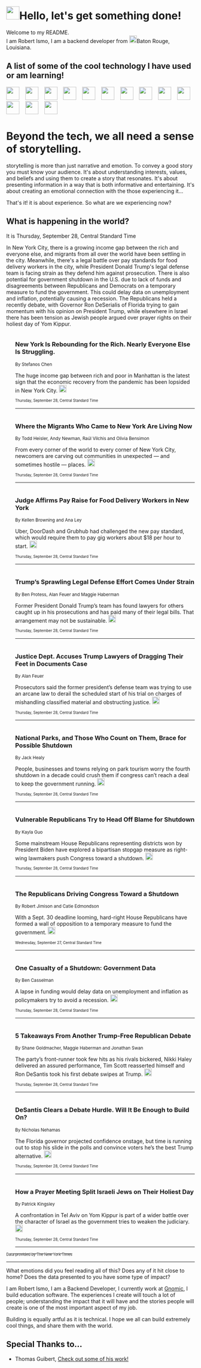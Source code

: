 <h1><img src="https://emojis.slackmojis.com/emojis/images/1643514375/3493/hot-coffee.gif?1643514375" width="35"/>Hello, let's get something done!</h1>

<p>Welcome to my README.<br/>
I am Robert Ismo, I am a backend developer from <img src="https://emojis.slackmojis.com/emojis/images/1638395689/50435/moulin_rouge.png?1638395689" width="20"/>Baton Rouge, Louisiana.</p>
<h2>A list of some of the cool technology I have used or am learning!</h2>
<p>
<img src="https://emojis.slackmojis.com/emojis/images/1643516091/21142/meow_bongotap.gif?1643516091" width="35" alt="">
<img src="https://img.shields.io/badge/Favorite%20Frontend%20Framework-SvelteKit-f83903" alt="">
<img src="https://img.shields.io/badge/Second%20Favorite-Vue-40b581" alt="">
<img src="https://img.shields.io/badge/Most%20Used%20Runtime-Nodejs-78b061" alt="">
<img src="https://emojis.slackmojis.com/emojis/images/1643517416/34482/fire.gif?1643517416" width="35" alt="">
<img src="https://img.shields.io/badge/Javascript%20But%20Better-Typescript-0078ca" alt="">
<img src="https://img.shields.io/badge/Favorite%20Language-Elixir-3e244d" alt="">
<img src="https://img.shields.io/badge/Containerize%20Everything-Docker-6ac9ef" alt="">
<img src="https://emojis.slackmojis.com/emojis/images/1643514596/5999/meow_party.gif?1643514596" width="35" alt="">
<img src="https://img.shields.io/badge/API%20Love%20Language-Graphql-de32a5" alt="">
<img src="https://img.shields.io/badge/Our%20Favorite%20Version%20Controller-Git-e94f33" alt="">
<img src="https://img.shields.io/badge/Favorite%20Database-Redis-d42d1d" alt="">
<img src="https://emojis.slackmojis.com/emojis/images/1643514559/5584/deployparrot.gif?1643514559" width="35" alt="">
<img src="https://img.shields.io/badge/Container%20Interstate-RabbitMQ-f66200" alt="">
<img src="https://img.shields.io/badge/Gotta%20Learn-Kubernetes-316adf" alt="">
<img src="https://img.shields.io/badge/Really%20Mature%20Now-WASM-654fef" alt="">
<img src="https://emojis.slackmojis.com/emojis/images/1666642497/61942/dance_vibe.gif?1666642497" width="35" alt="">
<img src="https://img.shields.io/badge/For%20My%20M1-ARM64-657d96" alt="">
<img src="https://img.shields.io/badge/Loving%20This%20So%20Much-TailwindCSS-17bcb5" alt="">
<img src="https://img.shields.io/badge/Cool%20Build%20Tool-Vite-f9cb24" alt="">
<img src="https://emojis.slackmojis.com/emojis/images/1669231376/62819/working-on-it.gif?1669231376" width="35" alt="">
<img src="https://img.shields.io/badge/Fun%20and%20Easy%20Database-MongoDB-5f8c49" alt="">
<img src="https://img.shields.io/badge/JS%20Life%20Support-NPM-c73737" alt="">
<img src="https://img.shields.io/badge/I%20Liked%20It-DynamoDB-0073b9" alt="">
<img src="https://emojis.slackmojis.com/emojis/images/1643514045/46/question.gif?1643514045" width="35" alt="">
<img src="https://img.shields.io/badge/cool-React-60d6f9" alt="">
<img src="https://img.shields.io/badge/Future%20Big%20Project-Lambda-f37e00" alt="">
<img src="https://img.shields.io/badge/NPM%20But%20Better-PNPM-f1aa07" alt="">
<img src="https://emojis.slackmojis.com/emojis/images/1643514943/9662/fbwow.gif?1643514943" width="35" alt="">
<img src="https://img.shields.io/badge/First%20Language-C-662079" alt="">
<img src="https://img.shields.io/badge/Where%20I%20Deploy%20Frontend-Vercel-000000" alt="">
<img src="https://img.shields.io/badge/Who%20Does%20not%20Want%20an%20App-Swift-f9492a" alt="">
<img src="https://emojis.slackmojis.com/emojis/images/1643514058/151/javascript.png?1643514058" width="35" alt="">
<img src="https://img.shields.io/badge/cool-Python-fbd542" alt="">
<img src="https://img.shields.io/badge/Favorite%20Something-Stripe-656cdc" alt="">
<img src="https://img.shields.io/badge/Of%20Course-HTML5-ed6327" alt="">
<img src="https://emojis.slackmojis.com/emojis/images/1660415405/60731/bomb.gif?1660415405" width="35" alt="">
<img src="https://img.shields.io/badge/hate-CSS-2964ec" alt="">
<img src="https://img.shields.io/badge/Learning-CircleCI-141215" alt="">
<img src="https://img.shields.io/badge/Learning-Rust-fbbb3b" alt="">
<img src="https://emojis.slackmojis.com/emojis/images/1660415397/60712/writing-hand.gif?1660415397" width="35" alt="">
<img src="https://img.shields.io/badge/Dev%20Browser%20of%20Choice-Firefox-cc4e26" alt="">
<img src="https://img.shields.io/badge/Recoverying%20From%20Windows-UNIX-1781e3" alt="">
<img src="https://img.shields.io/badge/LOVE-LogSeq-90c1c2" alt="">
<img src="https://emojis.slackmojis.com/emojis/images/1643514066/223/kirby.gif?1643514066" width="35" alt="">
<img src="https://img.shields.io/badge/Daily%20Driver-MacOS-e6e6e8" alt="">
<img src="https://img.shields.io/badge/Git%20Server-Github-000000" alt="">
<img src="https://img.shields.io/badge/enjoyable-EC2-f17428" alt="">
<img src="https://emojis.slackmojis.com/emojis/images/1643514239/2069/excited.gif?1643514239" width="35" alt="">
</p>
<h1>Beyond the tech, we all need a sense of storytelling.</h1>
<p>storytelling is more than just narrative and emotion. To convey a good story you must know your audience. It's about understanding interests, values, and beliefs and using them to create a story that resonates. It's about presenting information in a way that is both informative and entertaining. It's about creating an emotional connection with the those experiencing it...</p>
<p>That's it! it is about experience. So what are we experiencing now?</p>
<h2>What is happening in the world?</h2>
<p>It is Thursday, September 28, Central Standard Time</p>
<p>
In New York City, there is a growing income gap between the rich and everyone else, and migrants from all over the world have been settling in the city. Meanwhile, there&#39;s a legal battle over pay standards for food delivery workers in the city, while President Donald Trump&#39;s legal defense team is facing strain as they defend him against prosecution. There is also potential for government shutdown in the U.S. due to lack of funds and disagreements between Republicans and Democrats on a temporary measure to fund the government. This could delay data on unemployment and inflation, potentially causing a recession. The Republicans held a recently debate, with Governor Ron DeSerialis of Florida trying to gain momentum with his opinion on President Trump, while elsewhere in Israel there has been tension as Jewish people argued over prayer rights on their holiest day of Yom Kippur.</p>
<ol>
<img src="https://img.shields.io/badge/-nyregion-blue" alt="">
<h3>New York Is Rebounding for the Rich. Nearly Everyone Else Is Struggling.</h3>
<sub>By Stefanos Chen</sub>
<p>The huge income gap between rich and poor in Manhattan is the latest sign that the economic recovery from the pandemic has been lopsided in New York City.  <a href="https://nyti.ms/3teeXG8"><img src="https://developer.nytimes.com/files/poweredby_nytimes_30b.png?v=1583354208352" height="20"></a></p>
<sub><sub>Thursday, September 28, Central Standard Time</sub></sub>
<hr/>
<img src="https://img.shields.io/badge/-nyregion-blue" alt="">
<h3>Where the Migrants Who Came to New York Are Living Now</h3>
<sub>By Todd Heisler, Andy Newman, Raúl Vilchis and Olivia Bensimon</sub>
<p>From every corner of the world to every corner of New York City, newcomers are carving out communities in unexpected — and sometimes hostile — places.  <a href="https://nyti.ms/4660ESl"><img src="https://developer.nytimes.com/files/poweredby_nytimes_30b.png?v=1583354208352" height="20"></a></p>
<sub><sub>Thursday, September 28, Central Standard Time</sub></sub>
<hr/>
<img src="https://img.shields.io/badge/-nyregion-blue" alt="">
<h3>Judge Affirms Pay Raise for Food Delivery Workers in New York</h3>
<sub>By Kellen Browning and Ana Ley</sub>
<p>Uber, DoorDash and Grubhub had challenged the new pay standard, which would require them to pay gig workers about $18 per hour to start.  <a href="https://nyti.ms/3PW3weX"><img src="https://developer.nytimes.com/files/poweredby_nytimes_30b.png?v=1583354208352" height="20"></a></p>
<sub><sub>Thursday, September 28, Central Standard Time</sub></sub>
<hr/>
<img src="https://img.shields.io/badge/-us-blue" alt="">
<h3>Trump’s Sprawling Legal Defense Effort Comes Under Strain</h3>
<sub>By Ben Protess, Alan Feuer and Maggie Haberman</sub>
<p>Former President Donald Trump’s team has found lawyers for others caught up in his prosecutions and has paid many of their legal bills. That arrangement may not be sustainable.  <a href="https://nyti.ms/46MuOKD"><img src="https://developer.nytimes.com/files/poweredby_nytimes_30b.png?v=1583354208352" height="20"></a></p>
<sub><sub>Thursday, September 28, Central Standard Time</sub></sub>
<hr/>
<img src="https://img.shields.io/badge/-us-blue" alt="">
<h3>Justice Dept. Accuses Trump Lawyers of Dragging Their Feet in Documents Case</h3>
<sub>By Alan Feuer</sub>
<p>Prosecutors said the former president’s defense team was trying to use an arcane law to derail the scheduled start of his trial on charges of mishandling classified material and obstructing justice.  <a href="https://nyti.ms/3PDi3uQ"><img src="https://developer.nytimes.com/files/poweredby_nytimes_30b.png?v=1583354208352" height="20"></a></p>
<sub><sub>Thursday, September 28, Central Standard Time</sub></sub>
<hr/>
<img src="https://img.shields.io/badge/-us-blue" alt="">
<h3>National Parks, and Those Who Count on Them, Brace for Possible Shutdown</h3>
<sub>By Jack Healy</sub>
<p>People, businesses and towns relying on park tourism worry the fourth shutdown in a decade could crush them if congress can’t reach a deal to keep the government running.  <a href="https://nyti.ms/3PDUHFg"><img src="https://developer.nytimes.com/files/poweredby_nytimes_30b.png?v=1583354208352" height="20"></a></p>
<sub><sub>Thursday, September 28, Central Standard Time</sub></sub>
<hr/>
<img src="https://img.shields.io/badge/-us-blue" alt="">
<h3>Vulnerable Republicans Try to Head Off Blame for Shutdown</h3>
<sub>By Kayla Guo</sub>
<p>Some mainstream House Republicans representing districts won by President Biden have explored a bipartisan stopgap measure as right-wing lawmakers push Congress toward a shutdown.  <a href="https://nyti.ms/45aNHW4"><img src="https://developer.nytimes.com/files/poweredby_nytimes_30b.png?v=1583354208352" height="20"></a></p>
<sub><sub>Thursday, September 28, Central Standard Time</sub></sub>
<hr/>
<img src="https://img.shields.io/badge/-us-blue" alt="">
<h3>The Republicans Driving Congress Toward a Shutdown</h3>
<sub>By Robert Jimison and Catie Edmondson</sub>
<p>With a Sept. 30 deadline looming, hard-right House Republicans have formed a wall of opposition to a temporary measure to fund the government.  <a href="https://nyti.ms/45bZcN7"><img src="https://developer.nytimes.com/files/poweredby_nytimes_30b.png?v=1583354208352" height="20"></a></p>
<sub><sub>Wednesday, September 27, Central Standard Time</sub></sub>
<hr/>
<img src="https://img.shields.io/badge/-business-blue" alt="">
<h3>One Casualty of a Shutdown: Government Data</h3>
<sub>By Ben Casselman</sub>
<p>A lapse in funding would delay data on unemployment and inflation as policymakers try to avoid a recession.  <a href="https://nyti.ms/3ZAQdnx"><img src="https://developer.nytimes.com/files/poweredby_nytimes_30b.png?v=1583354208352" height="20"></a></p>
<sub><sub>Thursday, September 28, Central Standard Time</sub></sub>
<hr/>
<img src="https://img.shields.io/badge/-us-blue" alt="">
<h3>5 Takeaways From Another Trump-Free Republican Debate</h3>
<sub>By Shane Goldmacher, Maggie Haberman and Jonathan Swan</sub>
<p>The party’s front-runner took few hits as his rivals bickered, Nikki Haley delivered an assured performance, Tim Scott reasserted himself and Ron DeSantis took his first debate swipes at Trump.  <a href="https://nyti.ms/3RCXxgz"><img src="https://developer.nytimes.com/files/poweredby_nytimes_30b.png?v=1583354208352" height="20"></a></p>
<sub><sub>Thursday, September 28, Central Standard Time</sub></sub>
<hr/>
<img src="https://img.shields.io/badge/-us-blue" alt="">
<h3>DeSantis Clears a Debate Hurdle. Will It Be Enough to Build On?</h3>
<sub>By Nicholas Nehamas</sub>
<p>The Florida governor projected confidence onstage, but time is running out to stop his slide in the polls and convince voters he’s the best Trump alternative.  <a href="https://nyti.ms/3ZDjFcG"><img src="https://developer.nytimes.com/files/poweredby_nytimes_30b.png?v=1583354208352" height="20"></a></p>
<sub><sub>Thursday, September 28, Central Standard Time</sub></sub>
<hr/>
<img src="https://img.shields.io/badge/-world-blue" alt="">
<h3>How a Prayer Meeting Split Israeli Jews on Their Holiest Day</h3>
<sub>By Patrick Kingsley</sub>
<p>A confrontation in Tel Aviv on Yom Kippur is part of a wider battle over the character of Israel as the government tries to weaken the judiciary.  <a href="https://nyti.ms/3rEFFqN"><img src="https://developer.nytimes.com/files/poweredby_nytimes_30b.png?v=1583354208352" height="20"></a></p>
<sub><sub>Thursday, September 28, Central Standard Time</sub></sub>
<hr/>
</ol>
<a href="https://developer.nytimes.com"><sub><sub>Data provided by The New York Times</sub></sub></a>
<hr/>
<p>What emotions did you feel reading all of this? Does any of it hit close to home? Does the data presented to you have some type of impact?</p>
<p>I am Robert Ismo, I am a Backend Developer, I currently work at <a href="https://gnomic.education/">Gnomic</a>, I build education software. The experiences I create will touch a lot of people; understanding the impact that it will have and the stories people will create is one of the most important aspect of my job.</p>
<p>Building is equally artful as it is technical. I hope we all can build extremely cool things, and share them with the world.</p>
<h2>Special Thanks to...</h2>
<ul>
<li>Thomas Guibert, <a href="https://github.com/thmsgbrt/thmsgbrt">Check out some of his work!</a></li>
</ul>